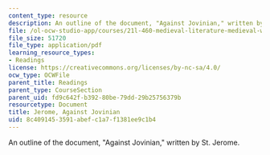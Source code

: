 ```yaml
---
content_type: resource
description: An outline of the document, "Against Jovinian," written by St. Jerome.
file: /ol-ocw-studio-app/courses/21l-460-medieval-literature-medieval-women-writers-spring-2004/8c4091453591abefc1a7f1381ee9c1b4_hand_out4_jerome.pdf
file_size: 51720
file_type: application/pdf
learning_resource_types:
- Readings
license: https://creativecommons.org/licenses/by-nc-sa/4.0/
ocw_type: OCWFile
parent_title: Readings
parent_type: CourseSection
parent_uid: fd9c642f-b392-80be-79dd-29b25756379b
resourcetype: Document
title: Jerome, Against Jovinian
uid: 8c409145-3591-abef-c1a7-f1381ee9c1b4
---
```

An outline of the document, "Against Jovinian," written by St. Jerome.